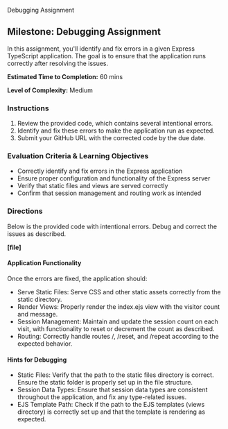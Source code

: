 Debugging Assignment
## Milestone: Debugging Assignment

In this assignment, you'll identify and fix errors in a given Express TypeScript application. The goal is to ensure that the application runs correctly after resolving the issues.

**Estimated Time to Completion:** 60 mins

**Level of Complexity:** Medium

### Instructions

1. Review the provided code, which contains several intentional errors.
2. Identify and fix these errors to make the application run as expected.
3. Submit your GitHub URL with the corrected code by the due date.

### Evaluation Criteria & Learning Objectives

- Correctly identify and fix errors in the Express application
- Ensure proper configuration and functionality of the Express server
- Verify that static files and views are served correctly
- Confirm that session management and routing work as intended

### Directions

Below is the provided code with intentional errors. Debug and correct the issues as described.

**[file]**

#### Application Functionality

Once the errors are fixed, the application should:

- Serve Static Files: Serve CSS and other static assets correctly from the static directory.
- Render Views: Properly render the index.ejs view with the visitor count and message.
- Session Management: Maintain and update the session count on each visit, with functionality to reset or decrement the count as described.
- Routing: Correctly handle routes /, /reset, and /repeat according to the expected behavior.

#### Hints for Debugging

- Static Files: Verify that the path to the static files directory is correct. Ensure the static folder is properly set up in the file structure.
- Session Data Types: Ensure that session data types are consistent throughout the application, and fix any type-related issues.
- EJS Template Path: Check if the path to the EJS templates (views directory) is correctly set up and that the template is rendering as expected.